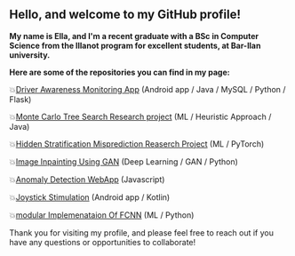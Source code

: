 
## Hello, and welcome to my GitHub profile!

**My name is Ella, and I'm a recent graduate with a BSc in Computer Science from the Illanot program for excellent students, at Bar-Ilan university.**

**Here are some of the repositories you can find in my page:**</br>

💥[Driver Awareness Monitoring App](https://github.com/Ella475/Driver-Awareness-Monitoring) (Android app / Java / MySQL / Python / Flask)

💥[Monte Carlo Tree Search Research project](https://github.com/Ella475/PacmanAgents.git) (ML / Heuristic Approach / Java)

💥[Hidden Stratification Misprediction Reaserch Project](https://github.com/Ella475/Hidden-Stratification-Misprediction.git) (ML / PyTorch)

💥[Image Inpainting Using GAN](https://github.com/Ella475/image-inpainting-using-gan.git) (Deep Learning / GAN / Python)

💥[Anomaly Detection WebApp](https://github.com/Ella475/anomaly-detection-web-app.git) (Javascript)

💥[Joystick Stimulation](https://github.com/Ella475/FG_Joystick.git) (Android app / Kotlin)

💥[modular Implemenataion Of FCNN](https://github.com/Ella475/FCNN-NUMPY.git) (ML / Python)

Thank you for visiting my profile, and please feel free to reach out if you have any questions or opportunities to collaborate!
